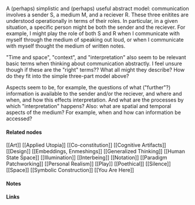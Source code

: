 ---
---

A (perhaps) simplistic and (perhaps) useful abstract model: communication involves a sender S, a medium M, and a reciever R. These three enitites are understood operationally in terms of their roles. In particular, in a given situation, a specific person might be both the sender and the reciever. For example, I might play the role of both S and R when I communicate with myself through the medium of speaking out loud, or when I communicate with myself thought the medium of written notes. 

"Time and space", "context", and "interpretation" also seem to be relevant basic terms when thinking about communication abstractly. I feel unsure though if these are the "right" terms?? What all might they describe? How do they fit into the simple three-part model above?

Aspects seem to be, for example, the questions of what ("further"?) information is available to the sender and/or the reciever, and where and when, and how this effects interpretation. And what are the processes by which "interpretation" happens? 
Also: what are spatial and temporal aspects of the medium? For example, when and how can information be accessed? 


#### Related nodes

[[Art]]
[[Applied Utopia]]
[[Co-constitution]]
[[Cognitive Artifacts]]
[[Design]]
[[Embeddings, Enmeshings]]
[[Generalized Thinking]]
[[Human State Space]]
[[Illumination]]
[[Interbeing]]
[[Notation]]
[[Paradigm Patchworking]]
[[Personal Realism]]
[[Play]]
[[Poethical]]
[[Silence]]
[[Space]]
[[Symbolic Construction]]
[[You Are Here]]



#### Notes




#### Links